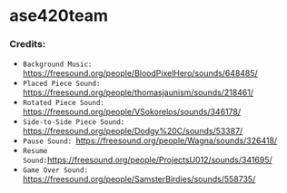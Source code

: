 # ase420team

### Credits:
* `Background Music: `https://freesound.org/people/BloodPixelHero/sounds/648485/
* `Placed Piece Sound: `https://freesound.org/people/thomasjaunism/sounds/218461/
* `Rotated Piece Sound: `https://freesound.org/people/VSokorelos/sounds/346178/
* `Side-to-Side Piece Sound: `https://freesound.org/people/Dodgy%20C/sounds/53387/
* `Pause Sound: `https://freesound.org/people/Wagna/sounds/326418/
* `Resume Sound:`https://freesound.org/people/ProjectsU012/sounds/341695/
* `Game Over Sound: `https://freesound.org/people/SamsterBirdies/sounds/558735/